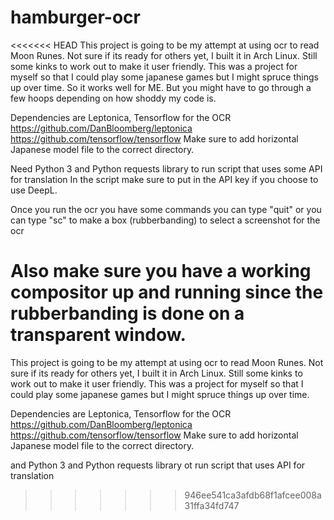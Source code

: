 # hamburger-ocr

<<<<<<< HEAD
This project is going to be my attempt at using ocr to read Moon Runes. Not sure if its ready for others yet, I built it in Arch Linux. 
Still some kinks to work out to make it user friendly. 
This was a project for myself so that I could play some japanese games but I might spruce things up over time. So it works well for ME.
But you might have to go through a few hoops depending on how shoddy my code is.

Dependencies are Leptonica, Tensorflow for the OCR 
https://github.com/DanBloomberg/leptonica 
https://github.com/tensorflow/tensorflow 
Make sure to add horizontal Japanese model file to the correct directory.

Need Python 3 and Python requests library to run script that uses some API for translation
In the script make sure to put in the API key if you choose to use DeepL. 

Once you run the ocr you have some commands you can type
"quit" or you can type
"sc" to make a box (rubberbanding) to select a screenshot for the ocr

Also make sure you have a working compositor up and running since the rubberbanding is done on a transparent window.
=======
This project is going to be my attempt at using ocr to read Moon Runes.
Not sure if its ready for others yet, I built it in Arch Linux.
Still some kinks to work out to make it user friendly.
This was a project for myself so that I could play some japanese games but I might spruce things up over time.

Dependencies are Leptonica, Tensorflow for the OCR
https://github.com/DanBloomberg/leptonica
https://github.com/tensorflow/tensorflow
Make sure to add horizontal Japanese model file to the correct directory.

and Python 3 and Python requests library ot run script that uses API for translation
>>>>>>> 946ee541ca3afdb68f1afcee008a31ffa34fd747
